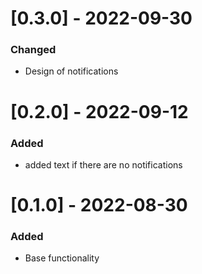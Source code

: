 # [0.3.0] - 2022-09-30

### Changed

- Design of notifications

# [0.2.0] - 2022-09-12

### Added
- added text if there are no notifications

# [0.1.0] - 2022-08-30

### Added
- Base functionality
